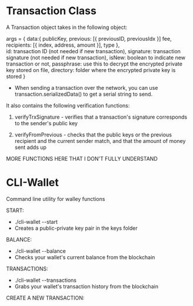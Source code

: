 # Transaction Class

A Transaction object takes in the following object:

args = {
    data:{
        publicKey, 
        previous: [{ previousID, previousIdx }] 
        fee, 
        recipients: [{ index, address, amount }],
        type
    },       
    id: transaction ID (not needed if new transaction),
    signature: transaction signature (not needed if new transaction),
    isNew: boolean to indicate new transaction or not,
    passphrase: use this to decrypt the encrypted private key stored on file,
    directory: folder where the encrypted private key is stored
}

- When sending a transaction over the network, you can use transaction.serializedData() to
get a serial string to send. 

It also contains the following verification functions:
    
1) verifyTrxSignature - verifies that a transaction's signature corresponds to the sender's public key 
    
2) verifyFromPrevious - checks that the public keys or the previous recipient and the current sender match, and that the amount of money sent adds up

MORE FUNCTIONS HERE THAT I DON'T FULLY UNDERSTAND

# CLI-Wallet

Command line utility for walley functions

START:
- ./cli-wallet --start
- Creates a public-private key pair in the keys folder

BALANCE:
- ./cli-wallet --balance
- Checks your wallet's current balance from the blockchain

TRANSACTIONS:
- ./cli-wallet --transactions
- Grabs your wallet's transaction history from the blockchain

CREATE A NEW TRANSACTION:
